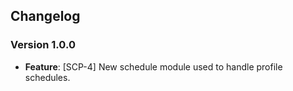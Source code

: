 ## Changelog

### Version 1.0.0
- **Feature**: [SCP-4] New schedule module used to handle profile schedules.
